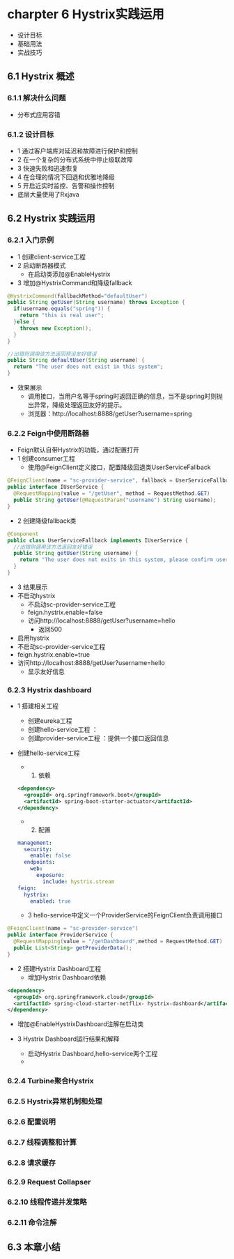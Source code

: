 # charpter 6 Hystrix实践运用
- 设计目标
- 基础用法
- 实战技巧

## 6.1 Hystrix 概述
### 6.1.1 解决什么问题
- 分布式应用容错
### 6.1.2 设计目标
- 1 通过客户端库对延迟和故障进行保护和控制
- 2 在一个复杂的分布式系统中停止级联故障
- 3 快速失败和迅速恢复
- 4 在合理的情况下回退和优雅地降级
- 5 开启近实时监控、告警和操作控制
- 底层大量使用了Rxjava
## 6.2 Hystrix 实践运用
### 6.2.1 入门示例
- 1 创建client-service工程
- 2 启动断路器模式
  - 在启动类添加@EnableHystrix
- 3 增加@HystrixCommand和降级fallback
```java
@HystrixCommand(fallbackMethod="defaultUser")
public String getUser(String username) throws Exception {
  if(username.equals("spring")) {
    return "this is real user";
  }else {
    throws new Exception();
  }
}

//出错则调用该方法返回预设友好错误
public String defaultUser(String username) {
  return "The user does not exist in this system";
}
```
- 效果展示
  - 调用接口，当用户名等于spring时返回正确的信息，当不是spring时则抛出异常，降级处理返回友好的提示。
  - 浏览器：http://localhost:8888/getUser?username=spring
### 6.2.2 Feign中使用断路器
- Feign默认自带Hystrix的功能，通过配置打开
- 1 创建consumer工程
  - 使用@FeignClient定义接口，配置降级回退类UserServiceFallback
```java
@FeignClient(name = "sc-provider-service", fallback = UserServiceFallback.class)
public interface IUserService {
  @RequestMapping(value = "/getUser", method = RequestMethod.GET)
  public String getUser(@RequestParam("username") String username);
}
```

- 2 创建降级fallback类

```java
@Component
public class UserServiceFallback implements IUserService {
  //出错则调用该方法返回友好错误
  public String getUser(String username) {
    return "The user does not exits in this system, please confirm username";
  }
}

```
- 3 结果展示
- 不启动hystrix
  - 不启动sc-provider-service工程
  - feign.hystrix.enable=false
  - 访问http://localhost:8888/getUser?username=hello
    - 返回500
- 启用hystrix
- 不启动sc-provider-service工程
- feign.hystrix.enable=true
- 访问http://localhost:8888/getUser?username=hello
  - 显示友好信息

### 6.2.3 Hystrix dashboard
- 1 搭建相关工程
  - 创建eureka工程
  - 创建hello-service工程 ：
  - 创建provider-service工程 ：提供一个接口返回信息


- 创建hello-service工程
    - 1. 依赖
    ```xml
    <dependency>
      <groupId> org.springframework.boot</groupId>
      <artifactId> spring-boot-starter-actuator</artifactId>
    </dependency>
    ```
    - 2. 配置
    ```yml
    management:
      security:
        enable: false
      endpoints:
        web:
          exposure:
            include: hystrix.stream
    feign:
      hystrix:
        enabled: true        
    ```
  - 3 hello-service中定义一个ProviderService的FeignClient负责调用接口
```java
@FeignClient(name = "sc-provider-service")
public interface ProviderService {
  @RequestMapping(value = "/getDashboard",method = RequestMethod.GET)
  public List<String> getProviderData();
}
```

- 2 搭建Hystrix Dashboard工程
  - 增加Hystrix Dashboard依赖
```xml
<dependency>
  <groupId> org.springframework.cloud</groupId>
  <artifactId> spring-cloud-starter-netflix- hystrix-dashboard</artifactId>
</dependency>
```
  - 增加@EnableHystrixDashboard注解在启动类


- 3 Hystrix Dashboard运行结果和解释
  - 启动Hystrix Dashboard,hello-service两个工程
  -
### 6.2.4 Turbine聚合Hystrix

### 6.2.5 Hystrix异常机制和处理

### 6.2.6 配置说明
### 6.2.7 线程调整和计算
### 6.2.8 请求缓存
### 6.2.9 Request Collapser
### 6.2.10 线程传递并发策略
### 6.2.11 命令注解

## 6.3 本章小结
